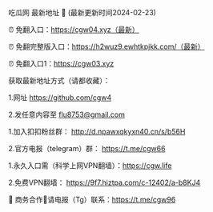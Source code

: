 吃瓜网 最新地址 👋 (最新更新时间2024-02-23)

⏰ 免翻入口：https://cgw04.xyz（最新）

⏰ 免翻完整版入口：https://h2wuz9.ewhtkpjkk.com/（最新）

⏰ 免翻入口1：https://cgw03.xyz

获取最新地址方式（请都收藏）：

1.网址 https://github.com/cgw4

2.发任意内容至 flu8753@gmail.com

1.加入扣扣粉丝群： http://d.npawxqkyxn40.cn/s/b56H

2.官方电报（telegram）群： https://t.me/cgw66

1.永久入口需（科学上网VPN翻墙）：https://cgw.life

2.免费VPN翻墙： https://9f7.hiztpa.com/c-12402/a-b8KJ4

🤝 商务合作🤝请电报（Tg）联系：https://t.me/cgw96
